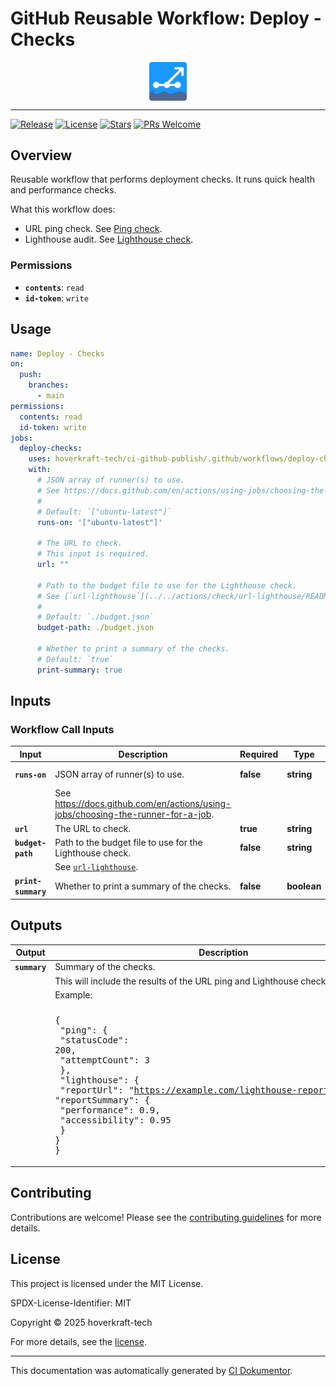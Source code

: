 <!-- header:start -->

# GitHub Reusable Workflow: Deploy - Checks

<div align="center">
  <img src="../logo.svg" width="60px" align="center" alt="Deploy - Checks" />
</div>

---

<!-- header:end -->

<!-- badges:start -->

[![Release](https://img.shields.io/github/v/release/hoverkraft-tech/ci-github-publish)](https://github.com/hoverkraft-tech/ci-github-publish/releases)
[![License](https://img.shields.io/github/license/hoverkraft-tech/ci-github-publish)](http://choosealicense.com/licenses/mit/)
[![Stars](https://img.shields.io/github/stars/hoverkraft-tech/ci-github-publish?style=social)](https://img.shields.io/github/stars/hoverkraft-tech/ci-github-publish?style=social)
[![PRs Welcome](https://img.shields.io/badge/PRs-welcome-brightgreen.svg)](https://github.com/hoverkraft-tech/ci-github-publish/blob/main/CONTRIBUTING.md)

<!-- badges:end -->

<!-- overview:start -->

## Overview

Reusable workflow that performs deployment checks.
It runs quick health and performance checks.

What this workflow does:

- URL ping check. See [Ping check](../../actions/check/url-ping/README.md).
- Lighthouse audit. See [Lighthouse check](../../actions/check/url-lighthouse/README.md).

### Permissions

- **`contents`**: `read`
- **`id-token`**: `write`

<!-- overview:end -->

<!-- usage:start -->

## Usage

```yaml
name: Deploy - Checks
on:
  push:
    branches:
      - main
permissions:
  contents: read
  id-token: write
jobs:
  deploy-checks:
    uses: hoverkraft-tech/ci-github-publish/.github/workflows/deploy-checks.yml@444e9ffa1cb512752953c411181e68880dee2d70 # 0.12.0
    with:
      # JSON array of runner(s) to use.
      # See https://docs.github.com/en/actions/using-jobs/choosing-the-runner-for-a-job.
      #
      # Default: `["ubuntu-latest"]`
      runs-on: '["ubuntu-latest"]'

      # The URL to check.
      # This input is required.
      url: ""

      # Path to the budget file to use for the Lighthouse check.
      # See [`url-lighthouse`](../../actions/check/url-lighthouse/README.md).
      #
      # Default: `./budget.json`
      budget-path: ./budget.json

      # Whether to print a summary of the checks.
      # Default: `true`
      print-summary: true
```

<!-- usage:end -->

<!-- inputs:start -->

## Inputs

### Workflow Call Inputs

| **Input**           | **Description**                                                                    | **Required** | **Type**    | **Default**         |
| ------------------- | ---------------------------------------------------------------------------------- | ------------ | ----------- | ------------------- |
| **`runs-on`**       | JSON array of runner(s) to use.                                                    | **false**    | **string**  | `["ubuntu-latest"]` |
|                     | See <https://docs.github.com/en/actions/using-jobs/choosing-the-runner-for-a-job>. |              |             |                     |
| **`url`**           | The URL to check.                                                                  | **true**     | **string**  | -                   |
| **`budget-path`**   | Path to the budget file to use for the Lighthouse check.                           | **false**    | **string**  | `./budget.json`     |
|                     | See [`url-lighthouse`](../../actions/check/url-lighthouse/README.md).              |              |             |                     |
| **`print-summary`** | Whether to print a summary of the checks.                                          | **false**    | **boolean** | `true`              |

<!-- inputs:end -->

<!-- secrets:start -->
<!-- secrets:end -->

<!-- outputs:start -->

## Outputs

| **Output**    | **Description**                                                                                                                                                                                                                                                                                                                      |
| ------------- | ------------------------------------------------------------------------------------------------------------------------------------------------------------------------------------------------------------------------------------------------------------------------------------------------------------------------------------ |
| **`summary`** | Summary of the checks.                                                                                                                                                                                                                                                                                                               |
|               | This will include the results of the URL ping and Lighthouse checks.                                                                                                                                                                                                                                                                 |
|               | Example:                                                                                                                                                                                                                                                                                                                             |
|               |                                                                                                                                                                                                                                                                                                                                      |
|               | <!-- textlint-disable --><pre lang="json">{&#13; "ping": {&#13; "statusCode": 200,&#13; "attemptCount": 3&#13; },&#13; "lighthouse": {&#13; "reportUrl": "https://example.com/lighthouse-report.html",&#13; "reportSummary": {&#13; "performance": 0.9,&#13; "accessibility": 0.95&#13; }&#13; }&#13;}</pre><!-- textlint-enable --> |

<!-- outputs:end -->

<!-- examples:start -->
<!-- examples:end -->

<!--
// jscpd:ignore-start
-->

<!-- contributing:start -->

## Contributing

Contributions are welcome! Please see the [contributing guidelines](https://github.com/hoverkraft-tech/ci-github-publish/blob/main/CONTRIBUTING.md) for more details.

<!-- contributing:end -->

<!-- security:start -->
<!-- security:end -->

<!-- license:start -->

## License

This project is licensed under the MIT License.

SPDX-License-Identifier: MIT

Copyright © 2025 hoverkraft-tech

For more details, see the [license](http://choosealicense.com/licenses/mit/).

<!-- license:end -->

<!-- generated:start -->

---

This documentation was automatically generated by [CI Dokumentor](https://github.com/hoverkraft-tech/ci-dokumentor).

<!-- generated:end -->

<!--
// jscpd:ignore-end
-->
